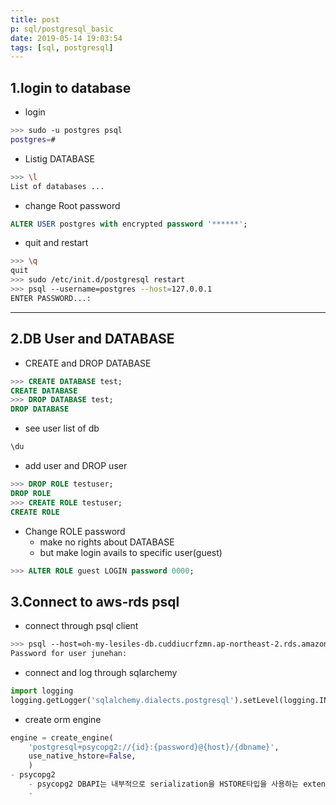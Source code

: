 ```yaml
---
title: post
p: sql/postgresql_basic
date: 2019-05-14 19:03:54
tags: [sql, postgresql]
---
```


## 1.login to database
- login
```bash
>>> sudo -u postgres psql
postgres=#
```
- Listig DATABASE
```bash
>>> \l
List of databases ...
```

- change Root password
```sql
ALTER USER postgres with encrypted password '******';
```

- quit and restart
```bash
>>> \q
quit
>>> sudo /etc/init.d/postgresql restart
>>> psql --username=postgres --host=127.0.0.1
ENTER PASSWORD...:
```
***
## 2.DB User and DATABASE

- CREATE and DROP DATABASE
```sql
>>> CREATE DATABASE test;
CREATE DATABASE
>>> DROP DATABASE test;
DROP DATABASE
```

- see user list of db
```sql
\du
```
- add user and DROP user
```sql
>>> DROP ROLE testuser;
DROP ROLE
>>> CREATE ROLE testuser;
CREATE ROLE
```
- Change ROLE password
    - make no rights about DATABASE
    - but make login avails to specific user(guest)
```sql
>>> ALTER ROLE guest LOGIN password 0000;
```
## 3.Connect to aws-rds psql
- connect through psql client
```bash
>>> psql --host=oh-my-lesiles-db.cuddiucrfzmn.ap-northeast-2.rds.amazonaws.com --port=5432 --username=junehan --password --dbname=oh_my_lesiles_db
Password for user junehan:
```

- connect and log through sqlarchemy
```python
import logging
logging.getLogger('sqlalchemy.dialects.postgresql').setLevel(logging.INFO)
```
- create orm engine
```python
engine = create_engine(
    'postgresql+psycopg2://{id}:{password}@{host}/{dbname}',
    use_native_hstore=False,
    )
- psycopg2
    - psycopg2 DBAPI는 내부적으로 serialization을 HSTORE타입을 사용하는 extension을 포함한다.
    - 
```
